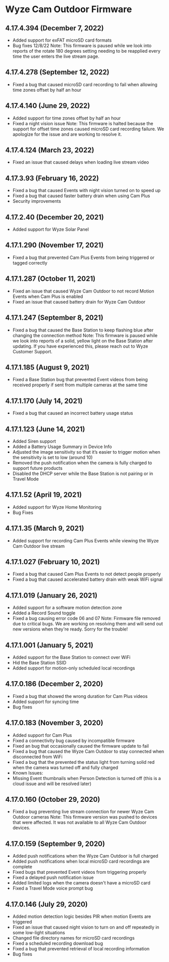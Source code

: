 # Wyze Cam Outdoor Firmware
## 4.17.4.394 (December 7, 2022)
* Added support for exFAT microSD card formats
* Bug fixes
12/8/22 Note: This firmware is paused while we look into reports of the rotate 180 degrees setting needing to be reapplied every time the user enters the live stream page.
## 4.17.4.278 (September 12, 2022)
* Fixed a bug that caused microSD card recording to fail when allowing time zones offset by half an hour
## 4.17.4.140 (June 29, 2022)
* Added support for time zones offset by half an hour
* Fixed a night vision issue
Note: This firmware is halted because the support for offset time zones caused microSD card recording failure. We apologize for the issue and are working to resolve it.
## 4.17.4.124 (March 23, 2022)
* Fixed an issue that caused delays when loading live stream video
## 4.17.3.93 (February 16, 2022)
* Fixed a bug that caused Events with night vision turned on to speed up
* Fixed a bug that caused faster battery drain when using Cam Plus
* Security improvements
## 4.17.2.40 (December 20, 2021)
* Added support for Wyze Solar Panel
## 4.17.1.290 (November 17, 2021)
* Fixed a bug that prevented Cam Plus Events from being triggered or tagged correctly
## 4.17.1.287 (October 11, 2021)
* Fixed an issue that caused Wyze Cam Outdoor to not record Motion Events when Cam Plus is enabled
* Fixed an issue that caused battery drain for Wyze Cam Outdoor
## 4.17.1.247 (September 8, 2021)
* Fixed a bug that caused the Base Station to keep flashing blue after changing the connection method
Note: This firmware is paused while we look into reports of a solid, yellow light on the Base Station after updating. If you have experienced this, please reach out to Wyze Customer Support.
## 4.17.1.185 (August 9, 2021)
* Fixed a Base Station bug that prevented Event videos from being received properly if sent from multiple cameras at the same time
## 4.17.1.170 (July 14, 2021)
* Fixed a bug that caused an incorrect battery usage status
## 4.17.1.123 (June 14, 2021)
*  Added Siren support
* Added a Battery Usage Summary in Device Info
* Adjusted the image sensitivity so that it’s easier to trigger motion when the sensitivity is set to low (around 10)
* Removed the push notification when the camera is fully charged to support future products
* Disabled the DHCP server while the Base Station is not pairing or in Travel Mode
## 4.17.1.52 (April 19, 2021)
* Added support for Wyze Home Monitoring
* Bug Fixes
## 4.17.1.35 (March 9, 2021)
* Added support for recording Cam Plus Events while viewing the Wyze Cam Outdoor live stream
## 4.17.1.027 (February 10, 2021)
* Fixed a bug that caused Cam Plus Events to not detect people properly
* Fixed a bug that caused accelerated battery drain with weak WiFi signal
## 4.17.1.019 (January 26, 2021)
* Added support for a software motion detection zone
* Added a Record Sound toggle
* Fixed a bug causing error code 06 and 07
Note: Firmware file removed due to critical bugs. We are working on resolving them and will send out new versions when they're ready. Sorry for the trouble!
## 4.17.1.001 (January 5, 2021)
* Added support for the Base Station to connect over WiFi
* Hid the Base Station SSID
* Added support for motion-only scheduled local recordings
## 4.17.0.186 (December 2, 2020)
* Fixed a bug that showed the wrong duration for Cam Plus videos
* Added support for syncing time
* Bug fixes
## 4.17.0.183 (November 3, 2020)
* Added support for Cam Plus
* Fixed a connectivity bug caused by incompatible firmware
* Fixed an bug that occasionally caused the firmware update to fail
* Fixed a bug that caused the Wyze Cam Outdoor to stay connected when disconnected from WiFi
* Fixed a bug that the prevented the status light from turning solid red when the camera was turned off and fully charged
* Known Issues:
* Missing Event thumbnails when Person Detection is turned off (this is a cloud issue and will be resolved later)
## 4.17.0.160 (October 29, 2020)
* Fixed a bug preventing live stream connection for newer Wyze Cam Outdoor cameras
Note: This firmware version was pushed to devices that were affected. It was not available to all Wyze Cam Outdoor devices.
## 4.17.0.159 (September 9, 2020)
* Added push notifications when the Wyze Cam Outdoor is full charged
* Added push notifications when local microSD card recordings are complete
* Fixed bugs that prevented Event videos from triggering properly
* Fixed a delayed push notification issue
* Added limited logs when the camera doesn't have a microSD card
* Fixed a Travel Mode voice prompt bug
## 4.17.0.146 (July 29, 2020)
* Added motion detection logic besides PIR when motion Events are triggered
* Fixed an issue that caused night vision to turn on and off repeatedly in some low-light situations
* Changed file directory names for microSD card recordings
* Fixed a scheduled recording download bug
* Fixed a bug that prevented retrieval of local recording information
* Bug fixes
